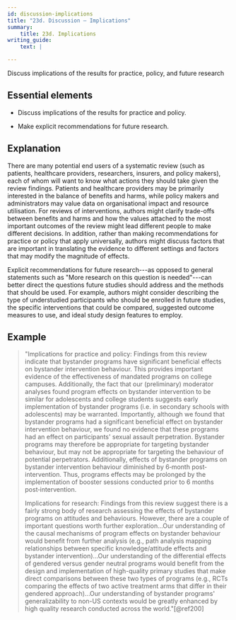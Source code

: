 ```yaml
---
id: discussion-implications
title: "23d. Discussion – Implications"
summary:
    title: 23d. Implications
writing_guide:
    text: |

---
```


Discuss implications of the results for practice, policy, and future research

## Essential elements

-   Discuss implications of the results for practice and policy.

-   Make explicit recommendations for future research.

## Explanation

There are many potential end users of a systematic
review (such as patients, healthcare providers, researchers, insurers,
and policy makers), each of whom will want to know what actions they
should take given the review findings. Patients and healthcare providers
may be primarily interested in the balance of benefits and harms, while
policy makers and administrators may value data on organisational impact
and resource utilisation. For reviews of interventions, authors might
clarify trade-offs between benefits and harms and how the values
attached to the most important outcomes of the review might lead
different people to make different decisions. In addition, rather than
making recommendations for practice or policy that apply universally,
authors might discuss factors that are important in translating the
evidence to different settings and factors that may modify the magnitude
of effects.

Explicit recommendations for future research---as opposed to general
statements such as "More research on this question is needed"---can
better direct the questions future studies should address and the
methods that should be used. For example, authors might consider
describing the type of understudied participants who should be enrolled
in future studies, the specific interventions that could be compared,
suggested outcome measures to use, and ideal study design features to
employ.

## Example

> "Implications for practice and policy: Findings from this review
indicate that bystander programs have significant beneficial effects on
bystander intervention behaviour. This provides important evidence of
the effectiveness of mandated programs on college campuses.
Additionally, the fact that our (preliminary) moderator analyses found
program effects on bystander intervention to be similar for adolescents
and college students suggests early implementation of bystander programs
(i.e. in secondary schools with adolescents) may be warranted.
Importantly, although we found that bystander programs had a significant
beneficial effect on bystander intervention behaviour, we found no
evidence that these programs had an effect on participants\' sexual
assault perpetration. Bystander programs may therefore be appropriate
for targeting bystander behaviour, but may not be appropriate for
targeting the behaviour of potential perpetrators. Additionally, effects
of bystander programs on bystander intervention behaviour diminished by
6‐month post‐intervention. Thus, programs effects may be prolonged by
the implementation of booster sessions conducted prior to 6 months
post‐intervention.
> 
> Implications for research: Findings from this review suggest there is a
fairly strong body of research assessing the effects of bystander
programs on attitudes and behaviours. However, there are a couple of
important questions worth further exploration...Our understanding of the
causal mechanisms of program effects on bystander behaviour would
benefit from further analysis (e.g., path analysis mapping relationships
between specific knowledge/attitude effects and bystander
intervention)...Our understanding of the differential effects of
gendered versus gender neutral programs would benefit from the design
and implementation of high-quality primary studies that make direct
comparisons between these two types of programs (e.g., RCTs comparing
the effects of two active treatment arms that differ in their gendered
approach)...Our understanding of bystander programs\' generalizability
to non-US contexts would be greatly enhanced by high quality research
conducted across the world."[@ref200]